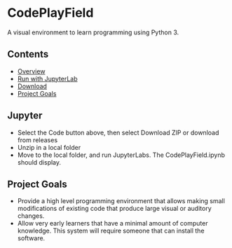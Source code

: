 

# CodePlayField

A visual environment to learn programming using Python 3.

## Contents

 - [Overview](https://animatedb.github.io/codeplayfield/Overview.html)
 - [Run with JupyterLab](#jupyter)
 - [Download](https://github.com/animatedb/codeplayfield/releases)
 - [Project Goals](#project-goals)

## Jupyter
- Select the Code button above, then select Download ZIP or download from releases
- Unzip in a local folder
- Move to the local folder, and run JupyterLabs. The CodePlayField.ipynb should display.

## Project Goals

- Provide a high level programming environment that allows making small
  modifications of existing code that produce large visual or auditory changes.
- Allow very early learners that have a minimal amount of computer knowledge.
  This system will require someone that can install the software.
  
